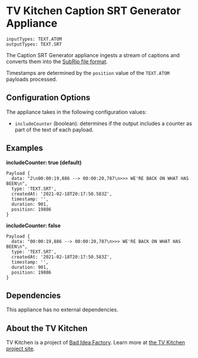 # TV Kitchen Caption SRT Generator Appliance

```
inputTypes: TEXT.ATOM
outputTypes: TEXT.SRT
```

The Caption SRT Generator appliance ingests a stream of captions and converts them into the [SubRip file format](https://en.wikipedia.org/wiki/SubRip).

Timestamps are determined by the `position` value of the `TEXT.ATOM` payloads processed.

## Configuration Options
The appliance takes in the following configuration values:

* `includeCounter` (boolean): determines if the output includes a counter as part of the text of each payload.

## Examples

**includeCounter: true (default)**
```
Payload {
  data: "2\n00:00:19,886 --> 00:00:20,787\n>>> WE'RE BACK ON WHAT HAS BEEN\n",
  type: 'TEXT.SRT',
  createdAt: '2021-02-18T20:17:50.583Z',
  timestamp: '',
  duration: 901,
  position: 19886
}
```

**includeCounter: false**
```
Payload {
  data: "00:00:19,886 --> 00:00:20,787\n>>> WE'RE BACK ON WHAT HAS BEEN\n",
  type: 'TEXT.SRT',
  createdAt: '2021-02-18T20:17:50.583Z',
  timestamp: '',
  duration: 901,
  position: 19886
}
```

## Dependencies
This appliance has no external dependencies.

## About the TV Kitchen
TV Kitchen is a project of [Bad Idea Factory](https://biffud.com).  Learn more at [the TV Kitchen project site](https://tv.kitchen).

